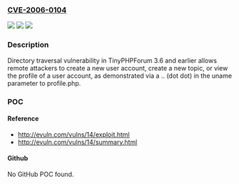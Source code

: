 ### [CVE-2006-0104](https://cve.mitre.org/cgi-bin/cvename.cgi?name=CVE-2006-0104)
![](https://img.shields.io/static/v1?label=Product&message=n%2Fa&color=blue)
![](https://img.shields.io/static/v1?label=Version&message=n%2Fa&color=blue)
![](https://img.shields.io/static/v1?label=Vulnerability&message=n%2Fa&color=brighgreen)

### Description

Directory traversal vulnerability in TinyPHPForum 3.6 and earlier allows remote attackers to create a new user account, create a new topic, or view the profile of a user account, as demonstrated via a .. (dot dot) in the uname parameter to profile.php.

### POC

#### Reference
- http://evuln.com/vulns/14/exploit.html
- http://evuln.com/vulns/14/summary.html

#### Github
No GitHub POC found.


